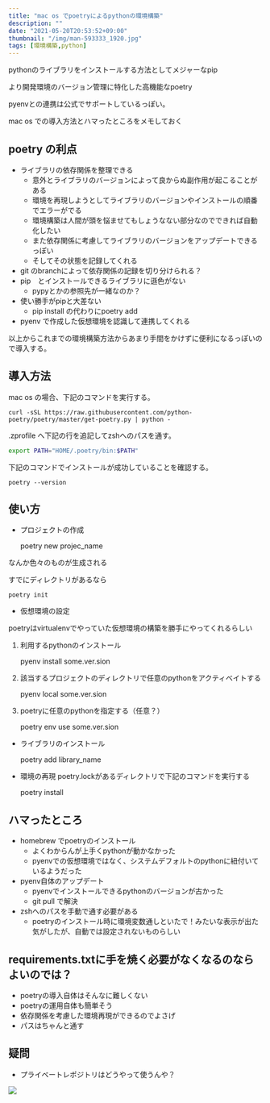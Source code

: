 ```yaml
---
title: "mac os でpoetryによるpythonの環境構築"
description: ""
date: "2021-05-20T20:53:52+09:00"
thumbnail: "/img/man-593333_1920.jpg"
tags: [環境構築,python]
---
```

pythonのライブラリをインストールする方法としてメジャーなpip

より開発環境のバージョン管理に特化した高機能なpoetry

pyenvとの連携は公式でサポートしているっぽい。

mac os での導入方法とハマったところをメモしておく
## poetry の利点
- ライブラリの依存関係を整理できる
  - 意外とライブラリのバージョンによって良からぬ副作用が起こることがある
  - 環境を再現しようとしてライブラリのバージョンやインストールの順番でエラーがでる
  - 環境構築は人間が頭を悩ませてもしょうなない部分なのでできれば自動化したい
  - また依存関係に考慮してライブラリのバージョンをアップデートできるっぽい
  - そしてその状態を記録してくれる
- git のbranchによって依存関係の記録を切り分けられる？
- pip　とインストールできるライブラリに遜色がない
  - pypyとかの参照先が一緒なのか？
- 使い勝手がpipと大差ない
  - pip install の代わりにpoetry add
- pyenv で作成した仮想環境を認識して連携してくれる

以上からこれまでの環境構築方法からあまり手間をかけずに便利になるっぽいので導入する。

## 導入方法
mac os の場合、下記のコマンドを実行する。

    curl -sSL https://raw.githubusercontent.com/python-poetry/poetry/master/get-poetry.py | python -

.zprofile へ下記の行を追記してzshへのパスを通す。
```sh
export PATH="HOME/.poetry/bin:$PATH"
```

下記のコマンドでインストールが成功していることを確認する。

    poetry --version

## 使い方
- プロジェクトの作成

    poetry new projec_name

なんか色々のものが生成される

すでにディレクトリがあるなら

    poetry init

- 仮想環境の設定

poetryはvirtualenvでやっていた仮想環境の構築を勝手にやってくれるらしい
1. 利用するpythonのインストール

    pyenv install some.ver.sion

2. 該当するプロジェクトのディレクトリで任意のpythonをアクティベイトする

    pyenv local some.ver.sion

3. poetryに任意のpythonを指定する（任意？）

    poetry env use some.ver.sion

- ライブラリのインストール

    poetry add library_name

- 環境の再現
poetry.lockがあるディレクトリで下記のコマンドを実行する

    poetry install

## ハマったところ
- homebrew でpoetryのインストール
  - よくわからんが上手くpythonが動かなかった
  - pyenvでの仮想環境ではなく、システムデフォルトのpythonに紐付いているようだった
- pyenv自体のアップデート
  - pyenvでインストールできるpythonのバージョンが古かった
  - git pull で解決
- zshへのパスを手動で通す必要がある
  - poetryのインストール時に環境変数通しといたで！みたいな表示が出た気がしたが、自動では設定されないものらしい

## requirements.txtに手を焼く必要がなくなるのならよいのでは？
- poetryの導入自体はそんなに難しくない
- poetryの運用自体も簡単そう
- 依存関係を考慮した環境再現ができるのでよさげ
- パスはちゃんと通す

## 疑問
- プライベートレポジトリはどうやって使うんや？

<script language="javascript" src="//ad.jp.ap.valuecommerce.com/servlet/jsbanner?sid=3563352&pid=887685185"></script><noscript><a href="//ck.jp.ap.valuecommerce.com/servlet/referral?sid=3563352&pid=887685185" rel="nofollow"><img src="//ad.jp.ap.valuecommerce.com/servlet/gifbanner?sid=3563352&pid=887685185" border="0"></a></noscript>